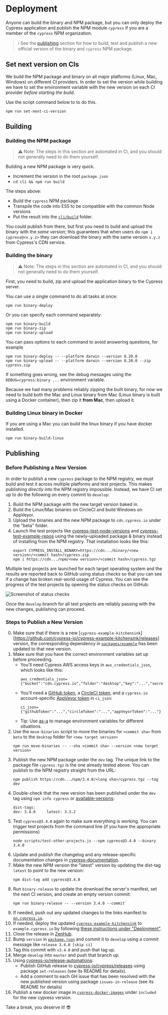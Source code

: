 # Deployment

Anyone can build the binary and NPM package, but you can only deploy the Cypress application
and publish the NPM module `cypress` if you are a member of the `cypress` NPM organization.

> :information_source: See the [publishing](#publishing) section for how to build, test and publish a
new official version of the binary and `cypress` NPM package.

## Set next version on CIs

We build the NPM package and binary on all major platforms (Linux, Mac, Windows) on different CI
providers. In order to set the version while building we have to set the environment variable
with the new version on each CI provider *before starting the build*.

Use the script command below to to do this.

```shell
npm run set-next-ci-version
```

## Building

### Building the NPM package

> :warning: Note: The steps in this section are automated in CI, and you should not generally need to do them yourself.

Building a new NPM package is very quick.

- Increment the version in the root `package.json`
- `cd cli && npm run build`

The steps above:

- Build the `cypress` NPM package
- Transpile the code into ES5 to be compatible with the common Node versions
- Put the result into the [`cli/build`](./cli/build) folder.

You could publish from there, but first you need to build and upload the binary with the *same version*;
this guarantees that when users do `npm i cypress@<x.y.z>` they can download the binary
with the same version `x.y.z` from Cypress's CDN service.

### Building the binary

> :warning: Note: The steps in this section are automated in CI, and you should not generally need to do them yourself.

First, you need to build, zip and upload the application binary to the Cypress server.

You can use a single command to do all tasks at once:

```shell
npm run binary-deploy
```

Or you can specify each command separately:

```shell
npm run binary-build
npm run binary-zip
npm run binary-upload
```

You can pass options to each command to avoid answering questions, for example

```shell
npm run binary-deploy -- --platform darwin --version 0.20.0
npm run binary-upload -- --platform darwin --version 0.20.0 --zip cypress.zip
```

If something goes wrong, see the debug messages using the `DEBUG=cypress:binary ...` environment
variable.

Because we had many problems reliably zipping the built binary, for now we need to build both the Mac and Linux binary from Mac (Linux binary is built using a Docker container), then zip it **from Mac**, then upload it.

### Building Linux binary in Docker

If you are using a Mac you can build the linux binary if you have docker installed.

```shell
npm run binary-build-linux
```

## Publishing

### Before Publishing a New Version

In order to publish a new `cypress` package to the NPM registry, we must build and test it across multiple platforms and test projects. This makes publishing *directly* into the NPM registry impossible. Instead, we have CI set up to do the following on every commit to `develop`:

1. Build the NPM package with the new target version baked in.
2. Build the Linux/Mac binaries on CircleCI and build Windows on AppVeyor.
3. Upload the binaries and the new NPM package to `cdn.cypress.io` under the "beta" folder.
4. Launch the test projects like [cypress-test-node-versions](https://github.com/cypress-io/cypress-test-node-versions) and [cypress-test-example-repos](https://github.com/cypress-io/cypress-test-example-repos) using the newly-uploaded package & binary instead of installing from the NPM registry. That installation looks like this:
    ```shell
    export CYPRESS_INSTALL_BINARY=https://cdn.../binary/<new version>/<commit hash>/cypress.zip
    npm i https://cdn.../npm/<new version>/<commit hash>/cypress.tgz
    ```

Multiple test projects are launched for each target operating system and the results are reported
back to GitHub using status checks so that you can see if a change has broken real-world usage
of Cypress. You can see the progress of the test projects by opening the status checks on GitHub:

![Screenshot of status checks](https://i.imgur.com/AsQwzgO.png)

Once the `develop` branch for all test projects are reliably passing with the new changes, publishing can proceed.

### Steps to Publish a New Version

0. Make sure that if there is a new [`cypress-example-kitchensink`][https://github.com/cypress-io/cypress-example-kitchensink/releases] version, the corresponding dependency in [`packages/example`](./packages/example) has been updated to that new version.
1. Make sure that you have the correct environment variables set up before proceeding.
    - You'll need Cypress AWS access keys in `aws_credentials_json`, which looks like this:
        ```text
        aws_credentials_json={"bucket":"cdn.cypress.io","folder":"desktop","key":"...","secret":"..."}
        ```
    - You'll need a [GitHub token](https://github.com/settings/tokens), a [CircleCI token](https://circleci.com/account/api),
      and a `cypress-io` account-specific [AppVeyor token](https://ci.appveyor.com/api-keys) in `ci_json`:
        ```text
        ci_json={"githubToken":"...","circleToken":"...","appVeyorToken":"..."}
        ```
    - Tip: Use [as-a](https://github.com/bahmutov/as-a) to manage environment variables for different situations.
2. Use the `move-binaries` script to move the binaries for `<commit sha>` from `beta` to the `desktop` folder
    for `<new target version>`
    ```shell
    npm run move-binaries -- --sha <commit sha> --version <new target version>
    ```
3. Publish the new NPM package under the `dev` tag. The unique link to the package file `cypress.tgz` is the one already tested above. You can publish to the NPM registry straight from the URL:
    ```shell
    npm publish https://cdn.../npm/3.4.0/<long sha>/cypress.tgz --tag dev
    ```
4. Double-check that the new version has been published under the `dev` tag using `npm info cypress` or [available-versions](https://github.com/bahmutov/available-versions):
    ```shell
    dist-tags:
    dev: 3.4.0     latest: 3.3.2
    ```
5. Test `cypress@3.4.0` again to make sure everything is working. You can trigger test projects from the command line (if you have the appropriate permissions)
    ```
    node scripts/test-other-projects.js --npm cypress@3.4.0 --binary 3.4.0
    ```
6. Update and publish the changelog and any release-specific documentation changes in [cypress-documentation](https://github.com/cypress-io/cypress-documentation).
7. Make the new NPM version the "latest" version by updating the dist-tag `latest` to point to the new version:
    ```shell
    npm dist-tag add cypress@3.4.0
    ```
8. Run `binary-release` to update the download the server's manifest, set the next CI version, and create an empty version commit:
    ```shell
    npm run binary-release -- --version 3.4.0 --commit`
    ```
9. If needed, push out any updated changes to the links manifest to [`on.cypress.io`](https://github.com/cypress-io/cypress-services/tree/develop/packages/on).
10. If needed, deploy the updated [`cypress-example-kitchensink`][cypress-example-kitchensink] to `example.cypress.io` by following [these instructions under "Deployment"](./packages/example/README.md).
11. Close the release in [ZenHub](https://app.zenhub.com/workspaces/test-runner-5c3ea3baeb1e75374f7b0708/reports/release).
12. Bump `version` in [`package.json`](package.json) and commit it to `develop` using a commit message like `release 3.4.0 [skip ci]`
13. Tag this commit with `v3.4.0` and push that tag up.
14. Merge `develop` into `master` and push that branch up.
15. Using [cypress-io/release-automations][release-automations]:
    - Publish GitHub release to [cypress-io/cypress/releases](https://github.com/cypress-io/cypress/releases) using package `set-releases` (see its README for details).
    - Add a comment to each GH issue that has been resolved with the new published version using package `issues-in-release` (see its README for details)
16. Publish a new docker image in [`cypress-docker-images`](https://github.com/cypress-io/cypress-docker-images) under `included` for the new cypress version.

Take a break, you deserve it! :sunglasses:

[release-automations]: https://github.com/cypress-io/release-automations
[cypress-example-kitchensink]: https://github.com/cypress-io/cypress-example-kitchensink
